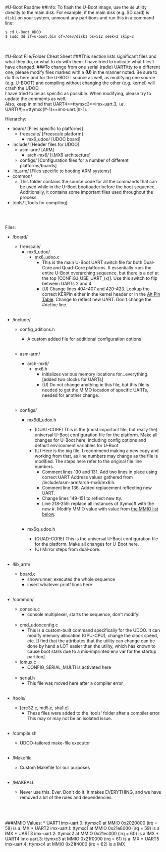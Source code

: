 [altpin]: http://udoo.org/download/files/pinout/UDOO_pinout_alternate_table.pdf "UDOO Alternate Pin Table"
#U-Boot Readme
##Info:
To flash the U-Boot image, use the `dd` utility directly to the main disk. 
For example, if the main disk (e.g. SD card) is `disk1` on your system, unmount any partitions and run this in a command line:
	
	$ cd U-Boot_UDOO
	$ sudo dd if=u-boot.bin of=/dev/disk1 bs=512 seek=2 skip=2



<br><br><a name="cheatsheet"></a>
#U-Boot File/Folder Cheat Sheet
###This section lists significant files and what they do, or what to do with them. I have tried to indicate what files I have changed.
###To change from one serial (radio) UART/tty to a different one, please modify files marked with a __**(U)**__ in the manner noted. Be sure to do this here and for the U-BOOT source as well, as modifying one source (e.g. U-BOOT) and compiling without changing the other (e.g. kernel) will crash the UDOO. <br>I have tried to be as specific as possible. When modifying, please try to update the comments as well.<br>Also, keep in mind that UART4==ttymxc3==imx-uart.3, i.e. UART(#)==ttymxc(#-1)==imx-uart.(#-1).

Hierarchy:

*	board/				[Files specific to platforms]
	*	freescale/		[Freescale platform]
		*	mx6\_udoo/	[UDOO board]
*	include/			[Header files for UDOO]
	*	asm-arm/		[ARM]
		*	arch-mx6/	[i.MX6 architecture]
	*	configs/		[Configuration files for a number of different platforms/boards]
*	lib\_arm/			[Files specific to booting ARM systems]
*	common/
	*	This folder contains the source code for all the commands that can be used while in the U-Boot bootloader before the boot sequence. Additionally, it contains some important files used throughout the process. 
*	tools/				[Tools for compiling]

<br><br>

Files:

*	/board/
	*	freescale/
		*	mx6\_udoo/
			*	mx6_udoo.c
				*	This is the main U-Boot UART switch file for both Dual-Core and Quad-Core platforms. It 
				essentially runs the entire U-Boot overarching sequence, but there is a def at the top 
				[CONFIGJ\_USE\_UART\_(x)]. Use this switch to flip between UARTs 2 and 4. 
				*	(U) Change lines 404-407 and 420-423. Lookup the correct KERPin either in the kernel header or in the [Alt Pin Table][altpin]. Change to reflect new UART. Don't change the \#define line.
				<br><br>

*	/include/
	*	config_aditions.h
		*	A custom added file for additional configuration options
		<br><br>
	*	asm-arm/
		*	arch-mx6/
			*	mx6.h
				*	initializes various memory locations for...everything. [added two clocks for UARTs]
				*	(U) Do not change anything in this file, but this file is needed to get the MIMO location of specific UARTs, needed for another change. 
				<br><br>

	*	configs/
		*	mx6dl_udoo.h
			*	(DUAL-CORE) This is the (most important file, but really the) universal U-Boot configuration 
			file for the platform. Make all changes for U-Boot here, including config options and default 
			environment variables for U-Boot
			*	(U) Here is the big file. I recommend making a new copy and working from that, as line numbers may change as the file is modified. The steps here refer to the original file line numbers. 
				*	Comment lines 130 and 131. Add two lines in place using correct UART Address values gathered from /include/asm-arm/arch-mx6/mx6.h. 
				*	Comment line 136. Added replacement reflecting new UART. 
				*	Change lines 149-151 to reflect new tty.
				*	Line 218-259: replace all instances of ttymxc# with the new #. Modify MMIO value with value from [the MMIO list below](#mmio).
			<br><br>

		*	mx6q_udoo.h
			*	(QUAD-CORE) This is the universal U-Boot configuration file for the platform. Make all 
			changes for U-Boot here.
			*	(U) Mirror steps from dual-core. 
			<br><br>

*	/lib\_arm/
	*	board.c
		*	showrunner, executes the whole sequence
		*	insert whatever printf lines here
	<br><br>	

*	/common/
	*	console.c
		*	console multiplexer, starts the sequence, don't modify!
<br><br>
	*	cmd_udooconfig.c
		*	This is a custom-built command specifically for the UDOO. It can modify memory allocation (GPU-CPU), change the clock speed, etc. [I find that the attributes that the utility can change can be done by hand a LOT easier than the utility, which has known to cause boot stalls due to a mis-imprinted env var for the startup partiton].
	*	iomux.c
		*	CONFIG\_SERIAL_MULTI is activated here
<br><br>
	*	serial.h
		*	This file was moved here after a compiler error
<br><br>

*	/tools/
	*	[crc32.c, md5.c, sha1.c]
		*	These files were added to the 'tools' folder after a compiler error. This may or may not be an isolated issue. 
<br><br>
*	/compile.sh
	*	UDOO-tailored make-file executor
<br><br>

*	/Makefile
	*	Custom Makefile for our purposes
<br><br>
*	/MAKEALL
	*	Never use this. Ever. Don't do it. It makes EVERYTHING, and we have removed a lot of the rules and 
	dependencies. 
	
<br>
<br><br><a name="mmio"></a>
###MMIO Values:
*	UART1 imx-uart.0: ttymxc0 at MMIO 0x2020000 (irq = 58) is a IMX
*	UART2 imx-uart.1: ttymxc1 at MMIO 0x21e8000 (irq = 59) is a IMX
*	UART3 imx-uart.2: ttymxc2 at MMIO 0x21ec000 (irq = 60) is a IMX
*	UART4 imx-uart.3: ttymxc3 at MMIO 0x21f0000 (irq = 61) is a IMX
*	UART5 imx-uart.4: ttymxc4 at MMIO 0x21f4000 (irq = 62) is a IMX